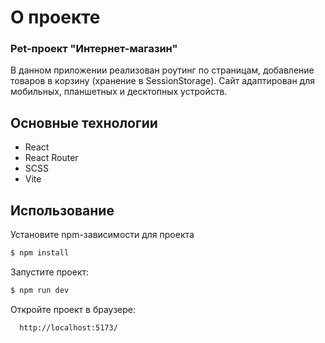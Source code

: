 # О проекте

### Pet-проект "Интернет-магазин"

В данном приложении реализован роутинг по страницам, добавление товаров в корзину (хранение в SessionStorage).
Сайт адаптирован для мобильных, планшетных и десктопных устройств.

## Основные технологии

- React
- React Router
- SCSS
- Vite

## Использование

Установите npm-зависимости для проекта

```sh
$ npm install
```

Запустите проект:

```sh
$ npm run dev
```

Откройте проект в браузере:

```
  http://localhost:5173/
```
